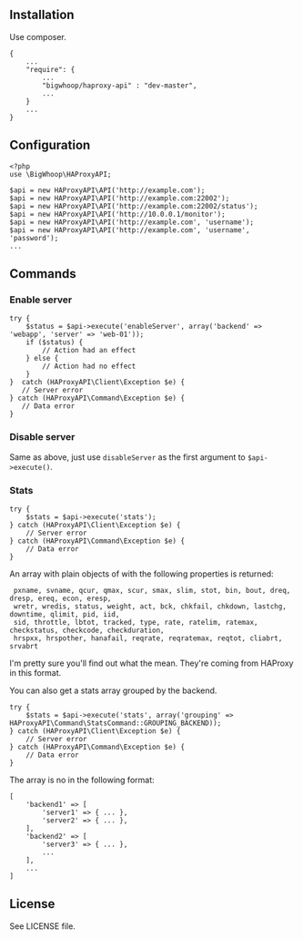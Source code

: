 ## Installation

Use composer.

    {
        ...
        "require": {
            ...
            "bigwhoop/haproxy-api" : "dev-master",
            ...
        }
        ...
    }

## Configuration
    
    <?php
    use \BigWhoop\HAProxyAPI;
    
    $api = new HAProxyAPI\API('http://example.com');
    $api = new HAProxyAPI\API('http://example.com:22002');
    $api = new HAProxyAPI\API('http://example.com:22002/status');
    $api = new HAProxyAPI\API('http://10.0.0.1/monitor');
    $api = new HAProxyAPI\API('http://example.com', 'username');
    $api = new HAProxyAPI\API('http://example.com', 'username', 'password');
    ...

## Commands

### Enable server
    
    try {
        $status = $api->execute('enableServer', array('backend' => 'webapp', 'server' => 'web-01'));
        if ($status) {
            // Action had an effect
        } else {
            // Action had no effect
        }
    }  catch (HAProxyAPI\Client\Exception $e) {
       // Server error
    } catch (HAProxyAPI\Command\Exception $e) {
       // Data error
    }


### Disable server

Same as above, just use `disableServer` as the first argument to `$api->execute()`.


### Stats

    try {
        $stats = $api->execute('stats');
    } catch (HAProxyAPI\Client\Exception $e) {
        // Server error
    } catch (HAProxyAPI\Command\Exception $e) {
        // Data error
    }

An array with plain objects of with the following properties is returned:

     pxname, svname, qcur, qmax, scur, smax, slim, stot, bin, bout, dreq, dresp, ereq, econ, eresp,
     wretr, wredis, status, weight, act, bck, chkfail, chkdown, lastchg, downtime, qlimit, pid, iid,
     sid, throttle, lbtot, tracked, type, rate, ratelim, ratemax, checkstatus, checkcode, checkduration,
     hrspxx, hrspother, hanafail, reqrate, reqratemax, reqtot, cliabrt, srvabrt

I'm pretty sure you'll find out what the mean. They're coming from HAProxy in this format.

You can also get a stats array grouped by the backend.

    try {
        $stats = $api->execute('stats', array('grouping' => HAProxyAPI\Command\StatsCommand::GROUPING_BACKEND));
    } catch (HAProxyAPI\Client\Exception $e) {
        // Server error
    } catch (HAProxyAPI\Command\Exception $e) {
        // Data error
    }

The array is no in the following format:

    [
        'backend1' => [
            'server1' => { ... },
            'server2' => { ... },
        ],
        'backend2' => [
            'server3' => { ... },
            ...
        ],
        ...
    ]


## License

See LICENSE file.